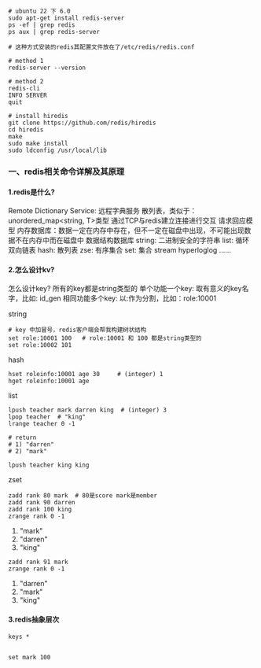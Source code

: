 

```shell
# ubuntu 22 下 6.0
sudo apt-get install redis-server 
ps -ef | grep redis  
ps aux | grep redis-server

# 这种方式安装的redis其配置文件放在了/etc/redis/redis.conf

# method 1
redis-server --version

# method 2
redis-cli
INFO SERVER
quit

# install hiredis 
git clone https://github.com/redis/hiredis
cd hiredis
make
sudo make install
sudo ldconfig /usr/local/lib
```



### 一、redis相关命令详解及其原理

#### 1.redis是什么?

Remote Dictionary Service: 远程字典服务
散列表，类似于：unordered_map<string, T>类型
通过TCP与redis建立连接进行交互
请求回应模型
内存数据库：数据一定在内存中存在，但不一定在磁盘中出现，不可能出现数据不在内存中而在磁盘中
数据结构数据库
string: 二进制安全的字符串
list: 循环双向链表
hash: 散列表
zse: 有序集合
set: 集合
stream
hyperloglog
......


#### 2.怎么设计kv?

怎么设计key?
所有的key都是string类型的
单个功能一个key: 取有意义的key名字，比如: id_gen
相同功能多个key: 以:作为分割，比如：role:10001



string

```redis
# key 中加冒号，redis客户端会帮我构建树状结构
set role:10001 100   # role:10001 和 100 都是string类型的
set role:10002 101

```

hash

```
hset roleinfo:10001 age 30     # (integer) 1
hget roleinfo:10001 age
```


list 

```
lpush teacher mark darren king  # (integer) 3
lpop teacher  # "king"
lrange teacher 0 -1

# return
# 1) "darren"
# 2) "mark"

lpush teacher king king
```



zset

```
zadd rank 80 mark  # 80是score mark是member
zadd rank 90 darren
zadd rank 100 king 
zrange rank 0 -1
```


1) "mark"
2) "darren"
3) "king"


```
zadd rank 91 mark
zrange rank 0 -1
```

1) "darren"
2) "mark"
3) "king"



#### 3.redis抽象层次








```redis
keys *


set mark 100

```
















